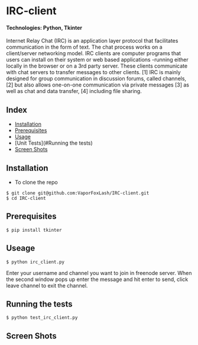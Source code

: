 # IRC-client
#### Technologies: Python, Tkinter

Internet Relay Chat (IRC) is an application layer protocol that facilitates communication in the form of text. 
The chat process works on a client/server networking model. 
IRC clients are computer programs that users can install on their system or web based applications 
-running either locally in the browser or on a 3rd party server. 
These clients communicate with chat servers to transfer messages to other clients.
[1] IRC is mainly designed for group communication in discussion forums, called channels,
[2] but also allows one-on-one communication via private messages
[3] as well as chat and data transfer,
[4] including file sharing.

## Index
* [Installation](#Install)
* [Prerequisites](#Prerequisites)
* [Usage](#Usage)
* [Unit Tests](#Running the tests)
* [Screen Shots](#Shots)

## <a name="Install">Installation</a>
* To clone the repo
```shell
$ git clone git@github.com:VaporFoxLash/IRC-client.git
$ cd IRC-client
 ```

## <a name="Prerequisites">Prerequisites<a/>
```shell
$ pip install tkinter
```

## <a name="Usage">Useage</a>
```shell
$ python irc_client.py
```

Enter your username and channel you want to join in freenode server.
When the second window pops up enter the message and hit enter to send, click leave channel to exit the channel.

## Running the tests
```shell
$ python test_irc_client.py

```

## <a name="Shots">Screen Shots</a>


